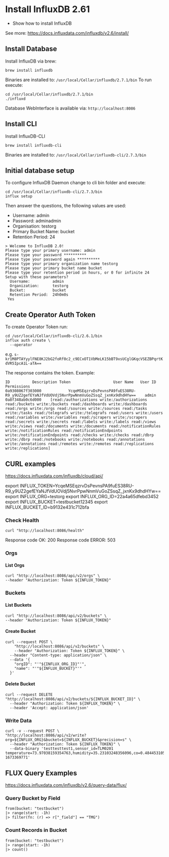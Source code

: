 # Install InfluxDB 2.61

- Show how to install InfluxDB

See more: https://docs.influxdata.com/influxdb/v2.6/install/

## Install Database

Install InfluxDB via brew:

```
brew install influxdb
```

Binaries are installed to: `/usr/local/Cellar/influxdb/2.7.1/bin`
To run execute:

```
cd /usr/local/Cellar/influxdb/2.7.1/bin
./influxd
```

Database WebInterface is available via: `http://localhost:8086`

## Install CLI

Install InfluxDB-CLI

```
brew install influxdb-cli
```

Binaries are installed to: `/usr/local/Cellar/influxdb-cli/2.7.3/bin`

## Initial database setup

To configure InfluxDB Daemon change to cli bin folder and execute:

```
cd /usr/local/Cellar/influxdb-cli/2.7.3/bin
influx setup
```

Then answer the questions, the following values are used:

- Username: admin
- Password: adminadmin
- Organisation: testorg
- Primary Bucket Name: bucket
- Retention Period: 24

```
> Welcome to InfluxDB 2.0!
Please type your primary username: admin
Please type your password **********
Please type your password again **********
Please type your primary organization name testorg
Please type your primary bucket name bucket
Please type your retention period in hours, or 0 for infinite 24
Setup with these parameters?
  Username:          admin
  Organization:      testorg
  Bucket:            bucket
  Retention Period:  24h0m0s
 Yes
```

## Create Operator Auth Token

To create Operator Token run:

```
cd /usr/local/Cellar/influxdb-cli/2.6.1/bin
influx auth create \
  --operator
```

e.g. `s-kr1M8PTAYyylFNE8KJ2bG2foRf0c2_c9ECxOT1VbMeLK15bBT9xsUCglGKqcVSEZBPqrtKdVR5IpcA1L-aTA==`

The response contains the token.
Example:

```
ID			Description	Token					User Name	User ID			Permissions
0a9308067f303000			YcqeMSEqzrvDsPevnsPA9fuES38RU-R9_y9UZ2gefEYaNJfVdUOVdj5NvrPpwNnmVuGoZSsqZ_jxnKx9dhdHYw==	admin		0a8f348ab0c6d000	[read:/authorizations write:/authorizations read:/buckets write:/buckets read:/dashboards write:/dashboards read:/orgs write:/orgs read:/sources write:/sources read:/tasks write:/tasks read:/telegrafs write:/telegrafs read:/users write:/users read:/variables write:/variables read:/scrapers write:/scrapers read:/secrets write:/secrets read:/labels write:/labels read:/views write:/views read:/documents write:/documents read:/notificationRules write:/notificationRules read:/notificationEndpoints write:/notificationEndpoints read:/checks write:/checks read:/dbrp write:/dbrp read:/notebooks write:/notebooks read:/annotations write:/annotations read:/remotes write:/remotes read:/replications write:/replications]
```

## CURL examples

https://docs.influxdata.com/influxdb/cloud/api/

export INFLUX_TOKEN=YcqeMSEqzrvDsPevnsPA9fuES38RU-R9_y9UZ2gefEYaNJfVdUOVdj5NvrPpwNnmVuGoZSsqZ_jxnKx9dhdHYw==
export INFLUX_ORG=testorg
export INFLUX_ORG_ID=22a4a65dfebd3452
export INFLUX_BUCKET=testbucket12345
export INFLUX_BUCKET_ID=b9132e431c712bfa

### Check Health

```
curl "http://localhost:8086/health"
```

Response code OK: 200
Response code ERROR: 503

### Orgs

#### List Orgs

```
curl "http://localhost:8086/api/v2/orgs" \
--header "Authorization: Token ${INFLUX_TOKEN}"
```

### Buckets

#### List Buckets

```
curl "http://localhost:8086/api/v2/buckets" \
--header "Authorization: Token ${INFLUX_TOKEN}"
```

#### Create Bucket

```
curl --request POST \
	"http://localhost:8086/api/v2/buckets" \
	--header "Authorization: Token ${INFLUX_TOKEN}" \
  --header "Content-type: application/json" \
  --data '{
    "orgID": "'"${INFLUX_ORG_ID}"'",
    "name": "'"${INFLUX_BUCKET}"'"
  }'
```

#### Delete Bucket

```
curl --request DELETE "http://localhost:8086/api/v2/buckets/${INFLUX_BUCKET_ID}" \
  --header "Authorization: Token ${INFLUX_TOKEN}" \
  --header 'Accept: application/json'
```

### Write Data

```
curl -v --request POST \
"http://localhost:8086/api/v2/write?org=${INFLUX_ORG}&bucket=${INFLUX_BUCKET}&precision=s" \
  --header "Authorization: Token ${INFLUX_TOKEN}" \
  --data-binary 'testtesttest1,sensor_id=TLM0201 temperature=73.97038159354763,humidity=35.23103248356096,co=0.48445310567793615 1673369771'
```

## FLUX Query Examples

https://docs.influxdata.com/influxdb/v2.6/query-data/flux/

### Query Bucket by Field

```
from(bucket: "testbucket")
|> range(start: -1h)
|> filter(fn: (r) => r["_field"] == "TMG")
```

### Count Records in Bucket

```
from(bucket: "testbucket")
|> range(start: -1h)
|> count()
```

